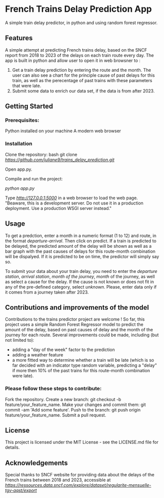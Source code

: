 # French Trains Delay Prediction App
A simple train delay predictor, in python and using random forest regressor.

## Features 
A simple attempt at predicting French trains delay, based on the SNCF report from 2018 to 2023 of the delays on each train route every day. The app is built in python and allow user to open it in web browsner to :
1. Get a train delay prediction by entering the route and the month. The user can also see a chart for the principle cause of past delays for this train, as well as the perecentage of past trains with these parameters that were late.
2. Submit some data to enrich our data set, if the data is from after 2023.


## Getting Started

### Prerequisites:

Python installed on your machine
A modern web browser

### Installation

Clone the repository: bash git clone *https://github.com/juliane9/trains_delay_prediction.git*

Open app.py.

Compile and run the project:

*python app.py*

Type *http://127.0.0.1:5000* in a web browser to load the web page. "Beaware, this is a development server. Do not use it in a production deployment. Use a production WSGI server instead."


## Usage
To get a predction, enter a month in a numeric format (1 to 12) and route, in the format *departure-arrival*. Then click on predict. If a train is predicted to be delayed, the predicted amount of the delay will be shown as well as a bar graph with the past causes of delays for this route-month combination will be dispalyed. If it is predicted to be on time, the predictor will simply say so. 

To submit your data about your train delay, you need to enter the *departure station*, *arrival station*, *month of the journey*, *month* of the journey, as well as select a cause for the delay. If the cause is not known or does not fit in any of the pre-defined category, select *unknown*. Please, enter data only if it comes from a journey taken after 2023.



## Contributions and improvements of the model
Contributions to the trains predictor project are welcome ! So far, this project uses a simple Random Forest Regressor model to predict the amount of the delay, based on past causes of delay and the month of the journey for each route. 
Several improvements could be made, including (but not limited to):
- adding a "day of the week" factor to the prediction
- adding a weather feature
- a more fitted way to determine whether a train will be late (which is so far decided with an indicator type random variable, predicting a "delay" if more then 10% of the past trains for this route-month combination were late). 

### Please follow these steps to contribute:
Fork the repository. Create a new branch: git checkout -b feature/your_feature_name. Make your changes and commit them: git commit -am 'Add some feature'. Push to the branch: git push origin feature/your_feature_name. Submit a pull request.


## License
This project is licensed under the MIT License - see the LICENSE.md file for details.

## Acknowledgements 
Special thanks to SNCF website for providing data about the delays of the French trains between 2018 and 2023, accessible at *https://ressources.data.sncf.com/explore/dataset/regularite-mensuelle-tgv-aqst/export*
